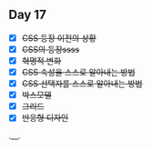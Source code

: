 ## Day 17

- [x] ~~CSS 등장 이전의 상황~~
- [x] ~~CSS의 등장ssss~~
- [x] ~~혁명적 변화~~
- [x] ~~CSS 속성을 스스로 알아내는 방법~~
- [x] ~~CSS 선택자를 스스로 알아내는 방법~~
- [x] ~~박스모델~~
- [x] ~~그리드~~
- [x] ~~반응형 디자인~~

.__.